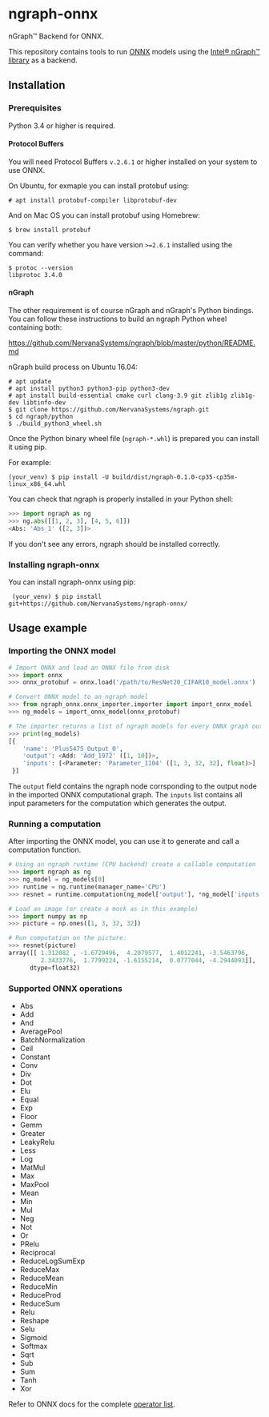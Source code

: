 # ngraph-onnx

nGraph™ Backend for ONNX.

This repository contains tools to run [ONNX](http://onnx.ai/) models using the [Intel® nGraph™ library](https://github.com/NervanaSystems/ngraph) as a backend.

## Installation

### Prerequisites

Python 3.4 or higher is required.

####  Protocol Buffers

You will need Protocol Buffers `v.2.6.1` or higher installed on your system to use ONNX.

On Ubuntu, for exmaple you can install protobuf using:

    # apt install protobuf-compiler libprotobuf-dev

And on Mac OS you can install protobuf using Homebrew:

    $ brew install protobuf


You can verify whether you have version `>=2.6.1` installed using the command:

    $ protoc --version
    libprotoc 3.4.0


#### nGraph

The other requirement is of course nGraph and nGraph's Python bindings.
You can follow these instructions to build an ngraph Python wheel containing both:

https://github.com/NervanaSystems/ngraph/blob/master/python/README.md

nGraph build process on Ubuntu 16.04:

    # apt update
    # apt install python3 python3-pip python3-dev
    # apt install build-essential cmake curl clang-3.9 git zlib1g zlib1g-dev libtinfo-dev
    $ git clone https://github.com/NervanaSystems/ngraph.git
    $ cd ngraph/python
    $ ./build_python3_wheel.sh

Once the Python binary wheel file (`ngraph-*.whl`) is prepared you can install it using pip.

For example:

    (your_venv) $ pip install -U build/dist/ngraph-0.1.0-cp35-cp35m-linux_x86_64.whl

You can check that ngraph is properly installed in your Python shell:

```python
>>> import ngraph as ng
>>> ng.abs([[1, 2, 3], [4, 5, 6]])
<Abs: 'Abs_1' ([2, 3])>
```

If you don't see any errors, ngraph should be installed correctly.


### Installing ngraph-onnx

You can install ngraph-onnx using pip:

     (your_venv) $ pip install git+https://github.com/NervanaSystems/ngraph-onnx/


## Usage example

### Importing the ONNX model

```python
# Import ONNX and load an ONNX file from disk
>>> import onnx
>>> onnx_protobuf = onnx.load('/path/to/ResNet20_CIFAR10_model.onnx')

# Convert ONNX model to an ngraph model
>>> from ngraph_onnx.onnx_importer.importer import import_onnx_model
>>> ng_models = import_onnx_model(onnx_protobuf)

# The importer returns a list of ngraph models for every ONNX graph output:
>>> print(ng_models)
[{
    'name': 'Plus5475_Output_0',
    'output': <Add: 'Add_1972' ([1, 10])>,
    'inputs': [<Parameter: 'Parameter_1104' ([1, 3, 32, 32], float)>]
 }]
```

The `output` field contains the ngraph node corrsponding to the output node in the imported ONNX computational graph.
The `inputs` list contains all input parameters for the computation which generates the output.

### Running a computation

After importing the ONNX model, you can use it to generate and call a computation function.

```python
# Using an ngraph runtime (CPU backend) create a callable computation
>>> import ngraph as ng
>>> ng_model = ng_models[0]
>>> runtime = ng.runtime(manager_name='CPU')
>>> resnet = runtime.computation(ng_model['output'], *ng_model['inputs'])

# Load an image (or create a mock as in this example)
>>> import numpy as np
>>> picture = np.ones([1, 3, 32, 32])

# Run computation on the picture:
>>> resnet(picture)
array([[ 1.312082 , -1.6729496,  4.2079577,  1.4012241, -3.5463796,
         2.3433776,  1.7799224, -1.6155214,  0.0777044, -4.2944093]],
      dtype=float32)
```

### Supported ONNX operations

* Abs
* Add
* And
* AveragePool
* BatchNormalization
* Ceil
* Constant
* Conv
* Div
* Dot
* Elu
* Equal
* Exp
* Floor
* Gemm
* Greater
* LeakyRelu
* Less
* Log
* MatMul
* Max
* MaxPool
* Mean
* Min
* Mul
* Neg
* Not
* Or
* PRelu
* Reciprocal
* ReduceLogSumExp
* ReduceMax
* ReduceMean
* ReduceMin
* ReduceProd
* ReduceSum
* Relu
* Reshape
* Selu
* Sigmoid
* Softmax
* Sqrt
* Sub
* Sum
* Tanh
* Xor

Refer to ONNX docs for the complete
[operator list](https://github.com/onnx/onnx/blob/master/docs/Operators.md).
